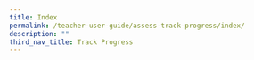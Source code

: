 ```yaml
---
title: Index
permalink: /teacher-user-guide/assess-track-progress/index/
description: ""
third_nav_title: Track Progress
---
```

